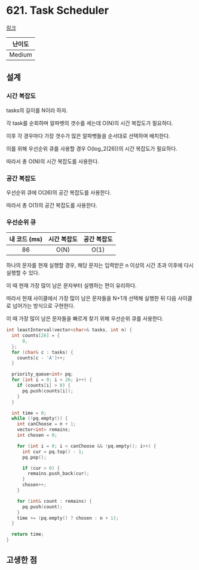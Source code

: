 # 621. Task Scheduler

[링크](https://leetcode.com/problems/task-scheduler/)

| 난이도 |
| :----: |
| Medium |

## 설계

### 시간 복잡도

tasks의 길이를 N이라 하자.

각 task를 순회하며 알파벳의 갯수를 세는데 O(N)의 시간 복잡도가 필요하다.

이후 각 경우마다 가장 갯수가 많은 알파벳들을 순서대로 선택하며 배치한다.

이를 위해 우선순위 큐를 사용할 경우 O(log_2(26))의 시간 복잡도가 필요하다.

따라서 총 O(N)의 시간 복잡도를 사용한다.

### 공간 복잡도

우선순위 큐에 O(26)의 공간 복잡도를 사용한다.

따라서 총 O(1)의 공간 복잡도를 사용한다.

### 우선순위 큐

| 내 코드 (ms) | 시간 복잡도 | 공간 복잡도 |
| :----------: | :---------: | :---------: |
|      86      |    O(N)     |    O(1)     |

하나의 문자를 현재 실행할 경우, 해당 문자는 입력받은 n 이상의 시간 초과 이후에 다시 실행할 수 있다.

이 때 현재 가장 많이 남은 문자부터 실행하는 편이 유리하다.

따라서 현재 사이클에서 가장 많이 남은 문자들을 N+1개 선택해 실행한 뒤 다음 사이클로 넘어가는 방식으로 구현한다.

이 때 가장 많이 남은 문자들을 빠르게 찾기 위해 우선순위 큐를 사용한다.

```cpp
int leastInterval(vector<char>& tasks, int n) {
  int counts[26] = {
      0,
  };
  for (char& c : tasks) {
    counts[c - 'A']++;
  }

  priority_queue<int> pq;
  for (int i = 0; i < 26; i++) {
    if (counts[i] > 0) {
      pq.push(counts[i]);
    }
  }

  int time = 0;
  while (!pq.empty()) {
    int canChoose = n + 1;
    vector<int> remains;
    int chosen = 0;

    for (int i = 0; i < canChoose && !pq.empty(); i++) {
      int cur = pq.top() - 1;
      pq.pop();

      if (cur > 0) {
        remains.push_back(cur);
      }
      chosen++;
    }

    for (int& count : remains) {
      pq.push(count);
    }
    time += (pq.empty() ? chosen : n + 1);
  }

  return time;
}
```

## 고생한 점
